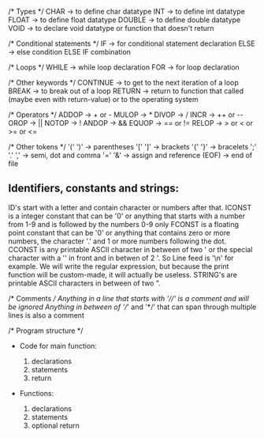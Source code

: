 /* Types */
CHAR -> to define char datatype
INT -> to define int datatype
FLOAT -> to define float datatype
DOUBLE -> to define double datatype
VOID -> to declare void datatype or function that doesn't return

/* Conditional statements */
IF -> for conditional statement declaration
ELSE -> else condition
ELSE IF combination

/* Loops */
WHILE -> while loop declaration
FOR -> for loop declaration

/* Other keywords */
CONTINUE -> to get to the next iteration of a loop
BREAK -> to break out of a loop
RETURN -> return to function that called (maybe even with return-value) or to the operating system

/* Operators */
ADDOP -> + or  -
MULOP -> *
DIVOP -> /
INCR -> ++ or --
OROP -> ||
NOTOP -> ! 
ANDOP -> &&
EQUOP -> == or !=
RELOP -> > or < or >= or <=

/* Other tokens */
'('   ')' -> parentheses
'['   ']' -> brackets
'{'   '}' -> bracelets
';'   '.'   ',' -> semi, dot and comma
'='   '&' -> assign and reference
(EOF) -> end of file

## Identifiers, constants and strings:

ID's start with a letter and contain character or numbers after that.
ICONST is a integer constant that can be '0' or anything that starts with a number from 1-9 and is followed by the numbers 0-9 only
FCONST is a floating point constant that can be '0' or anything that contains zero or more numbers, the character '.' and 1 or more numbers following the dot.
CCONST is any printable ASCII character in between of two ' or the special character with a '\' in front and in betwen of 2 '. So Line feed is '\n' for example. We will write the regular expression, but because the print function will be custom-made, it will actually be useless.
STRING's are printable ASCII characters in between of two ".

/* Comments */
Anything in a line that starts with '//' is a comment and will be ignored
Anything in between of '/*' and '*/' that can span through multiple lines is also a comment

/* Program structure */

- Code for main function:
	1. declarations
	2. statements
	3. return

- Functions:
	1. declarations
	2. statements
	3. optional return
